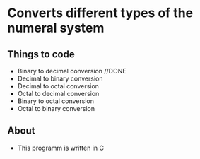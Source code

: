 # Converts different types of the numeral system 


## Things to code 
* Binary to decimal conversion //DONE
* Decimal to binary conversion
* Decimal to octal conversion
* Octal to decimal conversion
* Binary to octal conversion
* Octal to binary conversion


## About 
* This programm is written in C
